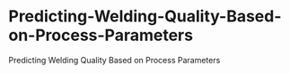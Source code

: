 # Predicting-Welding-Quality-Based-on-Process-Parameters
Predicting Welding Quality Based on Process Parameters
